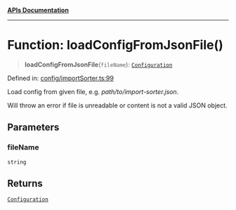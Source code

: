 [**APIs Documentation**](../README.md)

***

# Function: loadConfigFromJsonFile()

> **loadConfigFromJsonFile**(`fileName`): [`Configuration`](../interfaces/Configuration.md)

Defined in: [config/importSorter.ts:99](https://github.com/daidodo/format-imports/blob/fa507828ea2705f4ecb83df3b3b0422b1a8a80a7/src/lib/config/importSorter.ts#L99)

Load config from given file, e.g. _path/to/import-sorter.json_.

Will throw an error if file is unreadable or content is not a valid JSON object.

## Parameters

### fileName

`string`

## Returns

[`Configuration`](../interfaces/Configuration.md)
